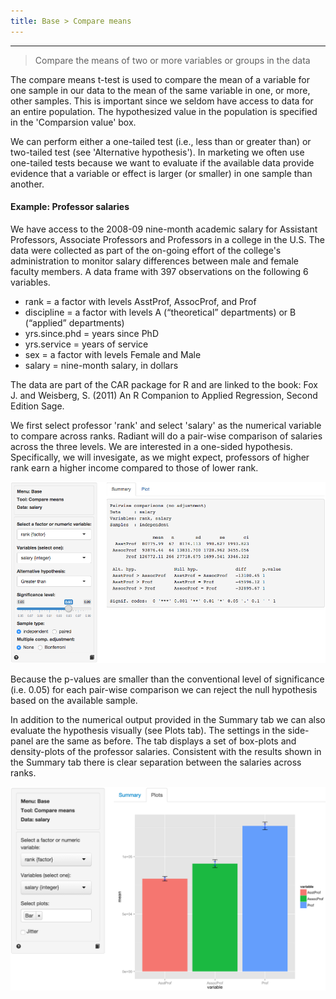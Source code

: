 ```yaml
---
title: Base > Compare means
---
```


***

> Compare the means of two or more variables or groups in the data

The compare means t-test is used to compare the mean of a variable for one sample in our data to the mean of the same variable in one, or more, other samples. This is important since we seldom have access to data for an entire population. The hypothesized value in the population is specified in the 'Comparsion value' box.

We can perform either a one-tailed test (i.e., less than or greater than) or two-tailed test (see 'Alternative hypothesis'). In marketing we often use one-tailed tests because we want to evaluate if the available data provide evidence that a variable or effect is larger (or smaller) in one sample than another.

#### Example: Professor salaries

We have access to the 2008-09 nine-month academic salary for Assistant Professors, Associate Professors and Professors in a college in the U.S. The data were collected as part of the on-going effort of the college's administration to monitor salary differences between male and female faculty members. A data frame with 397 observations on the following 6 variables.

- rank = a factor with levels AsstProf, AssocProf, and Prof
- discipline = a factor with levels A (“theoretical” departments) or B (“applied” departments)
- yrs.since.phd = years since PhD
- yrs.service = years of service
- sex = a factor with levels Female and Male
- salary = nine-month salary, in dollars

The data are part of the CAR package for R and are linked to the book:  Fox J. and Weisberg, S. (2011) An R Companion to Applied Regression, Second Edition Sage.

We first select professor 'rank' and select 'salary' as the numerical variable to compare across ranks. Radiant will do a pair-wise comparison of salaries across the three levels. We are interested in a one-sided hypothesis. Specifically, we will invesigate, as we might expect, professors of higher rank earn a higher income compared to those of lower rank.

![Compare means - summary](figures_quant/compare_means_summary.png)

Because the p-values are smaller than the conventional level of significance (i.e. 0.05) for each pair-wise comparison we can reject the null hypothesis based on the available sample.

In addition to the numerical output provided in the Summary tab we can also evaluate the hypothesis visually (see Plots tab). The settings in the side-panel are the same as before. The tab displays a set of box-plots and density-plots of the professor salaries. Consistent with the results shown in the Summary tab there is clear separation between the salaries across ranks.

![Compare means - plots](figures_quant/compare_means_plots.png)

